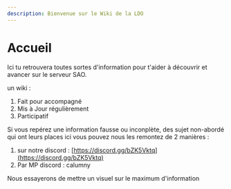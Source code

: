 ```yaml
---
description: Bienvenue sur le Wiki de la LDO
---
```


# Accueil

Ici tu retrouvera toutes sortes d'information pour t'aider à découvrir et avancer sur le serveur SAO.

un wiki :&#x20;

1. Fait pour accompagné
2. Mis à Jour régulièrement&#x20;
3. Participatif&#x20;

Si vous repérez une information fausse ou inconplète, des sujet non-abordé qui ont leurs places ici vous pouvez nous les remontez de 2 manières :&#x20;

1. sur notre discord : [https://discord.gg/bZK5Vktq](https://discord.gg/bZK5Vktq)
2. Par MP discord : calumny

Nous essayerons de mettre un visuel sur le maximum d'information&#x20;


